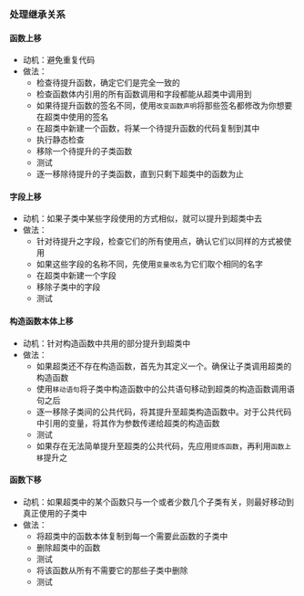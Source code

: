 ### 处理继承关系



#### 函数上移

- 动机：避免重复代码
- 做法：
  - 检查待提升函数，确定它们是完全一致的
  - 检查函数体内引用的所有函数调用和字段都能从超类中调用到
  - 如果待提升函数的签名不同，使用`改变函数声明`将那些签名都修改为你想要在超类中使用的签名
  - 在超类中新建一个函数，将某一个待提升函数的代码复制到其中
  - 执行静态检查
  - 移除一个待提升的子类函数
  - 测试
  - 逐一移除待提升的子类函数，直到只剩下超类中的函数为止


#### 字段上移

- 动机：如果子类中某些字段使用的方式相似，就可以提升到超类中去
- 做法：
  - 针对待提升之字段，检查它们的所有使用点，确认它们以同样的方式被使用
  - 如果这些字段的名称不同，先使用`变量改名`为它们取个相同的名字
  - 在超类中新建一个字段
  - 移除子类中的字段
  - 测试


#### 构造函数本体上移

- 动机：针对构造函数中共用的部分提升到超类中
- 做法：
  - 如果超类还不存在构造函数，首先为其定义一个。确保让子类调用超类的构造函数
  - 使用`移动语句`将子类中构造函数中的公共语句移动到超类的构造函数调用语句之后
  - 逐一移除子类间的公共代码，将其提升至超类构造函数中。对于公共代码中引用的变量，将其作为参数传递给超类的构造函数
  - 测试
  - 如果存在无法简单提升至超类的公共代码，先应用`提炼函数`，再利用`函数上移`提升之


#### 函数下移

- 动机：如果超类中的某个函数只与一个或者少数几个子类有关，则最好移动到真正使用的子类中
- 做法：
  - 将超类中的函数本体复制到每一个需要此函数的子类中
  - 删除超类中的函数
  - 测试
  - 将该函数从所有不需要它的那些子类中删除
  - 测试